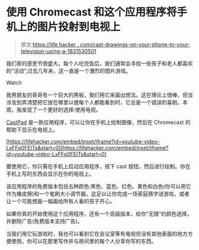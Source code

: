 # 使用 Chromecast 和这个应用程序将手机上的图片投射到电视上

> 原文:[https://life hacker . com/cast-drawings-on-your-phone-to-your-television-using-a-1831530501](https://lifehacker.com/cast-drawings-on-your-phone-to-your-television-using-a-1831530501)

我们家的感恩节很盛大。每个人吃完饭后，我们通常会寻找一些孩子和老人都喜欢的“活动”,过去几年来，这一直是一个激烈的图片游戏。

Watch

我男朋友的哥哥有一个巨大的黑板，我们用它来画出想法。这在理论上很棒，但当涉及到弄清楚把它放在哪里以便每个人都能看到时，它总是一个错误的喜剧。本周，我发现了一个更好的选择:使用电视。

[CastPad](https://play.google.com/store/apps/details?id=com.hillmanworks.drawcast&hl=en_US) 是一款应用程序，可以让你在手机上绘制图像，然后在 Chromecast 的帮助下显示在电视上。

 [https://lifehacker.com/embed/inset/iframe?id=youtube-video-LxFFq0FEITs&start=0](https://lifehacker.com/embed/inset/iframe?id=youtube-video-LxFFq0FEITs&start=0) 

要使用它，你只需在手机上启动应用程序，按下 cast 按钮，然后进行绘制。你在手机上写的东西会显示在你的电视上。

该应用程序的免费版本包括五种颜色:黑色、蓝色、红色、黄色和白色(你可以用它作为橡皮擦)和一个笔刷大小调节器。这足以让你完成一场家庭猜字谜游戏，或者让一个可能想画一幅画给所有人看的孩子开心。

如果你真的开始使用这个应用程序，还有一个高级版本，给你“无限”的颜色选择，并删除广告(免费版本支持广告)。

当我们用它玩游戏时，我也可以看到它在会议室等有电视但没有其他表面的地方方便使用，你可以在那里写作并与房间里的每个人分享你写的东西。